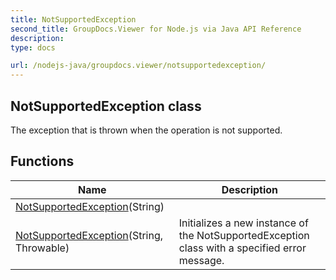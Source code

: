 ```yaml
---
title: NotSupportedException
second_title: GroupDocs.Viewer for Node.js via Java API Reference
description: 
type: docs

url: /nodejs-java/groupdocs.viewer/notsupportedexception/
---
```


## NotSupportedException class

 The exception that is thrown when the operation is not supported.
 

## Functions

| Name | Description |
| --- | --- |
| [NotSupportedException](notsupportedexception)(String) |  |
| [NotSupportedException](notsupportedexception)(String, Throwable) | Initializes a new instance of the NotSupportedException class with a specified error message. |
